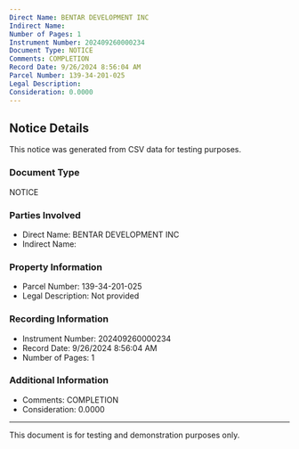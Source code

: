 ```yaml
---
Direct Name: BENTAR DEVELOPMENT INC
Indirect Name: 
Number of Pages: 1
Instrument Number: 202409260000234
Document Type: NOTICE
Comments: COMPLETION
Record Date: 9/26/2024 8:56:04 AM
Parcel Number: 139-34-201-025
Legal Description: 
Consideration: 0.0000
---
```


## Notice Details

This notice was generated from CSV data for testing purposes.

### Document Type
NOTICE

### Parties Involved
- Direct Name: BENTAR DEVELOPMENT INC
- Indirect Name: 

### Property Information
- Parcel Number: 139-34-201-025
- Legal Description: Not provided

### Recording Information
- Instrument Number: 202409260000234
- Record Date: 9/26/2024 8:56:04 AM
- Number of Pages: 1

### Additional Information
- Comments: COMPLETION
- Consideration: 0.0000

---

This document is for testing and demonstration purposes only.
